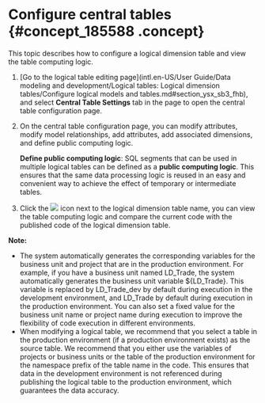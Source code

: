 # Configure central tables {#concept_185588 .concept}

This topic describes how to configure a logical dimension table and view the table computing logic.

1.  [Go to the logical table editing page](intl.en-US/User Guide/Data modeling and development/Logical tables: Logical dimension tables/Configure logical models and tables.md#section_ysx_sb3_fhb), and select **Central Table Settings** tab in the page to open the central table configuration page.
2.  On the central table configuration page, you can modify attributes, modify model relationships, add attributes, add associated dimensions, and define public computing logic.

    **Define public computing logic**: SQL segments that can be used in multiple logical tables can be defined as a **public computing logic**. This ensures that the same data processing logic is reused in an easy and convenient way to achieve the effect of temporary or intermediate tables.

3.  Click the ![](http://static-aliyun-doc.oss-cn-hangzhou.aliyuncs.com/assets/img/159794/156134673144653_en-US.png) icon next to the logical dimension table name, you can view the table computing logic and compare the current code with the published code of the logical dimension table.

**Note:** 

-   The system automatically generates the corresponding variables for the business unit and project that are in the production environment. For example, if you have a business unit named LD\_Trade, the system automatically generates the business unit variable $\{LD\_Trade\}. This variable is replaced by LD\_Trade\_dev by default during execution in the development environment, and LD\_Trade by default during execution in the production environment. You can also set a fixed value for the business unit name or project name during execution to improve the flexibility of code execution in different environments.
-   When modifying a logical table, we recommend that you select a table in the production environment \(if a production environment exists\) as the source table. We recommend that you either use the variables of projects or business units or the table of the production environment for the namespace prefix of the table name in the code. This ensures that data in the development environment is not referenced during publishing the logical table to the production environment, which guarantees the data accuracy.

